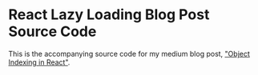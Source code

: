 # React Lazy Loading Blog Post Source Code 

This is the accompanying source code for my medium blog post, ["Object Indexing in React"](https://levelup.gitconnected.com/object-indexing-in-react-269295e1eae2).
